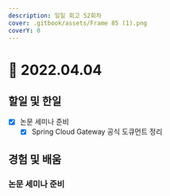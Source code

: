 ```yaml
---
description: 일일 회고 52회차
cover: .gitbook/assets/Frame 85 (1).png
coverY: 0
---
```


# 🥱 2022.04.04

## 할일 및 한일

* [x] 논문 세미나 준비
  * [x] Spring Cloud Gateway 공식 도큐먼트 정리

## 경험 및 배움

### 논문 세미나 준비

